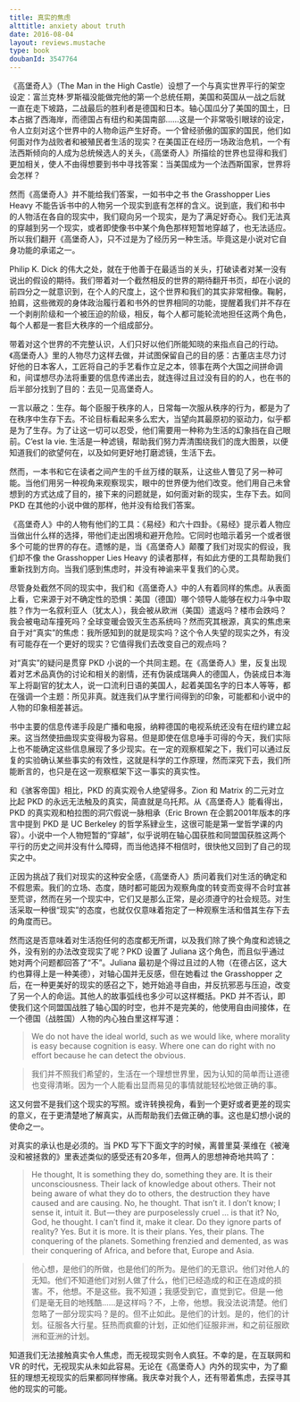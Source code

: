 ```yaml
---
title: 真实的焦虑
alttitle: anxiety about truth
date: 2016-08-04
layout: reviews.mustache
type: book
doubanId: 3547764
---
```

《高堡奇人》（The Man in the High Castle）设想了一个与真实世界平行的架空设定：富兰克林·罗斯福没能做完他的第一个总统任期，美国和英国从一战之后就一直在走下坡路，二战最后的胜利者是德国和日本。轴心国瓜分了美国的国土，日本占据了西海岸，而德国占有纽约和美国南部……这是一个非常吸引眼球的设定，令人立刻对这个世界中的人物命运产生好奇。一个曾经骄傲的国家的国民，他们如何面对作为战败者和被殖民者生活的现实？在美国正在经历一场政治危机，一个有法西斯倾向的人成为总统候选人的关头，《高堡奇人》所描绘的世界也显得和我们更加相关，使人不由得想要到书中寻找答案：当美国成为一个法西斯国家，世界将会怎样？

然而《高堡奇人》并不能给我们答案，一如书中之书 the Grasshopper Lies Heavy 不能告诉书中的人物另一个现实到底有怎样的含义。说到底，我们和书中的人物活在各自的现实中，我们窥向另一个现实，是为了满足好奇心。我们无法真的穿越到另一个现实，或者即使像书中某个角色那样短暂地穿越了，也无法适应。所以我们翻开《高堡奇人》，只不过是为了经历另一种生活。毕竟这是小说对它自身功能的承诺之一。

Philip K. Dick 的伟大之处，就在于他善于在最适当的关头，打破读者对某一没有说出的假设的期待。我们带着对一个截然相反的世界的期待翻开书页，却在小说的前四分之一就意识到，在个人的尺度上，这个世界和我们的其实非常相像。鞠躬，拍肩，这些微观的身体政治履行着和书外的世界相同的功能，提醒着我们并不存在一个剥削阶级和一个被压迫的阶级，相反，每个人都可能轮流地担任这两个角色，每个人都是一套巨大秩序的一个组成部分。

带着对这个世界的不完整认识，人们只好以他们所能知晓的来指点自己的行动。《高堡奇人》里的人物尽力这样去做，并试图保留自己的目的感：古董店主尽力讨好他的日本客人，工匠将自己的手艺看作立足之本，领事在两个大国之间拼命调和，间谍想尽办法将重要的信息传递出去，就连得过且过没有目的的人，也在书的后半部分找到了目的：去见一见高堡奇人。

一言以蔽之：生存。每个臣服于秩序的人，日常每一次服从秩序的行为，都是为了在秩序中生存下去。不论目标看起来多么宏大，当望向其最原初的驱动力，似乎都是为了生存。为了让这一切可以忍受，他们需要用一种称为生活的幻象挡在自己眼前。C’est la vie. 生活是一种滤镜，帮助我们努力弄清围绕我们的庞大图景，以便知道我们的欲望何在，以及如何更好地打磨滤镜，生活下去。

然而，一本书和它在读者之间产生的千丝万缕的联系，让这些人瞥见了另一种可能。当他们用另一种视角来观察现实，眼中的世界便为他们改变。他们用自己未曾想到的方式达成了目的，接下来的问题就是，如何面对新的现实，生存下去。如同 PKD 在其他的小说中做的那样，他并没有给我们答案。

《高堡奇人》中的人物有他们的工具：《易经》和六十四卦。《易经》提示着人物应当做出什么样的选择，带他们走出困境和避开危险。它同时也暗示着另一个或者很多个可能的世界的存在。遗憾的是，当《高堡奇人》颠覆了我们对现实的假设，我们却不像 the Grasshopper Lies Heavy 的读者那样，有如此方便的工具帮助我们重新找到方向。当我们感到焦虑时，并没有神谕来平复我们的心灵。

尽管身处截然不同的现实中，我们和《高堡奇人》中的人有着同样的焦虑。从表面上看，它来源于对不确定性的恐惧：美国（德国）哪个领导人能够在权力斗争中取胜？作为一名叙利亚人（犹太人），我会被从欧洲（美国）遣返吗？楼市会跌吗？我会被电动车撞死吗？全球变暖会毁灭生态系统吗？然而究其根源，真实的焦虑来自于对“真实”的焦虑：我所感知到的就是现实吗？这个令人失望的现实之外，有没有可能存在一个更好的现实？它值得我们去改变自己的观点吗？

对“真实”的疑问是贯穿 PKD 小说的一个共同主题。在《高堡奇人》里，反复出现着对艺术品真伪的讨论和相关的剧情，还有伪装成瑞典人的德国人，伪装成日本海军上将副官的犹太人，说一口流利日语的美国人，起着美国名字的日本人等等，都在强调一个主题：所见非真。就连我们从字里行间得到的印象，可能都和小说中的人物的印象相差甚远。

书中主要的信息传递手段是广播和电报，纳粹德国的电视系统还没有在纽约建立起来。这当然使扭曲现实变得极为容易。但是即使在信息唾手可得的今天，我们实际上也不能确定这些信息展现了多少现实。在一定的观察框架之下，我们可以通过反复的实验确认某些事实的有效性，这就是科学的工作原理，然而深究下去，我们所能断言的，也只是在这一观察框架下这一事实的真实性。

和《骇客帝国》相比，PKD 的真实观令人绝望得多。Zion 和 Matrix 的二元对立比起 PKD 的永远无法触及的真实，简直就是乌托邦。从《高堡奇人》能看得出，PKD 的真实观和柏拉图的洞穴假说一脉相承（Eric Brown 在企鹅2001年版本的序言中提到 PKD 是 UC Berkeley 的哲学系肄业生，这很可能是第一堂哲学课的内容）。小说中一个人物短暂的“穿越”，似乎说明在轴心国获胜和同盟国获胜这两个平行的历史之间并没有什么障碍，而当他选择不相信时，很快他又回到了自己的现实之中。

正因为挑战了我们对现实的这种安全感，《高堡奇人》质问着我们对生活的确定和不假思索。我们的立场、态度，随时都可能因为观察角度的转变而变得不合时宜甚至荒谬，然而在另一个现实中，它们又是那么正常，是必须遵守的社会规范。对生活采取一种很“现实”的态度，也就仅仅意味着抱定了一种观察生活和借其生存下去的角度而已。

然而这是否意味着对生活抱任何的态度都无所谓，以及我们除了换个角度和滤镜之外，没有别的办法改变现实了呢？PKD 设置了 Juliana 这个角色，而且似乎通过她对两个问题都回答了“不”。Juliana 最初是个得过且过的人物（在德占区，这大约也算得上是一种美德），对轴心国并无反感，但在她看过 the Grasshopper 之后，在一种更美好的现实的感召之下，她开始追寻自由，并反抗邪恶与压迫，改变了另一个人的命运。其他人的故事弧线也多少可以这样概括。PKD 并不否认，即使我们这个同盟国战胜了轴心国的时空，也并不是完美的，他使用自由间接体，在一个德国（战胜国）人物的内心独白里这样写道：

> We do not have the ideal world, such as we would like, where morality
> is easy because cognition is easy. Where one can do right with no
> effort because he can detect the obvious.

> 我们并不照我们希望的，生活在一个理想世界里，因为认知的简单而让道德也变得清晰。因为一个人能看出显而易见的事情就能轻松地做正确的事。

这又何尝不是我们这个现实的写照。或许转换视角，看到一个更好或者更差的现实的意义，在于更清楚地了解真实，从而帮助我们去做正确的事。这也是幻想小说的使命之一。

对真实的承认也是必须的。当 PKD 写下下面文字的时候，离普里莫·莱维在《被淹没和被拯救的》里表述类似的感受还有20多年，但两人的思想神奇地共鸣了：

> He thought, It is something they do, something they are. It is their unconsciousness. Their lack of knowledge about others. Their not being aware of what they do to others, the destruction they have caused and are causing. No, he thought. That isn’t it. I don’t know; I sense it, intuit it. But — they are purposelessly cruel … is that it? No, God, he thought. I can’t find it, make it clear. Do they ignore parts of reality? Yes. But it is more. It is their plans. Yes, their plans. The conquering of the planets. Something frenzied and demented, as was their conquering of Africa, and before that, Europe and Asia.

> 他心想，是他们的所做，也是他们的所为。是他们的无意识。他们对他人的无知。他们不知道他们对别人做了什么，他们已经造成的和正在造成的损害。不，他想。不是这些。我不知道；我感受到它，直觉到它。但是 — 他们是毫无目的地残酷……是这样吗？不，上帝，他想。我没法说清楚。他们忽略了一部分现实吗？是的。但不止如此。是他们的计划。是的，他们的计划。征服各大行星。狂热而疯癫的计划，正如他们征服非洲，和之前征服欧洲和亚洲的计划。

知道我们无法接触真实令人焦虑，而无视现实则令人疯狂。不幸的是，在互联网和 VR 的时代，无视现实从未如此容易。无论在《高堡奇人》内外的现实中，为了癫狂的理想无视现实的后果都同样惨痛。我庆幸对我个人，还有带着焦虑，去探寻其他的现实的可能。
